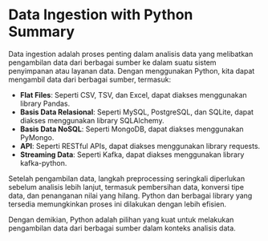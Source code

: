 # Data Ingestion with Python Summary

Data ingestion adalah proses penting dalam analisis data yang melibatkan pengambilan data dari berbagai sumber ke dalam suatu sistem penyimpanan atau layanan data. Dengan menggunakan Python, kita dapat mengambil data dari berbagai sumber, termasuk:

- **Flat Files**: Seperti CSV, TSV, dan Excel, dapat diakses menggunakan library Pandas.
- **Basis Data Relasional**: Seperti MySQL, PostgreSQL, dan SQLite, dapat diakses menggunakan library SQLAlchemy.
- **Basis Data NoSQL**: Seperti MongoDB, dapat diakses menggunakan PyMongo.
- **API**: Seperti RESTful APIs, dapat diakses menggunakan library requests.
- **Streaming Data**: Seperti Kafka, dapat diakses menggunakan library kafka-python.

Setelah pengambilan data, langkah preprocessing seringkali diperlukan sebelum analisis lebih lanjut, termasuk pembersihan data, konversi tipe data, dan penanganan nilai yang hilang. Python dan berbagai library yang tersedia memungkinkan proses ini dilakukan dengan lebih efisien.

Dengan demikian, Python adalah pilihan yang kuat untuk melakukan pengambilan data dari berbagai sumber dalam konteks analisis data.

